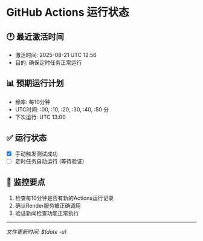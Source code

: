 # GitHub Actions 运行状态

## 🕐 最近激活时间
- 激活时间: 2025-08-21 UTC 12:56
- 目的: 确保定时任务正常运行

## 📊 预期运行计划
- 频率: 每10分钟
- UTC时间: :00, :10, :20, :30, :40, :50 分
- 下次运行: UTC 13:00

## ✅ 运行状态
- [x] 手动触发测试成功
- [ ] 定时任务自动运行 (等待验证)

## 🎯 监控要点
1. 检查每10分钟是否有新的Actions运行记录
2. 确认Render服务被正确调用
3. 验证新闻检查功能正常执行

---
*文件更新时间: $(date -u)*
